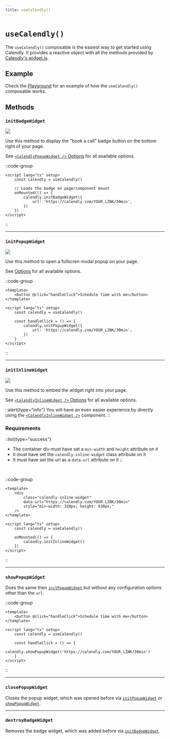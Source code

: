```yaml
---
title: useCalendly()
---
```


# `useCalendly()`

The `useCalendly()` composable is the easiest way to get started using Calendly. It provides a reactive object with all the methods provided by [Calendly's widget.js](https://assets.calendly.com/assets/external/widget.js).

## Example

Check the [Playground](https://nuxt-calendly-playground.vercel.app/use-calendly) for an example of how the `useCalendly()` composable works.

## Methods

### `initBadgeWidget`

<img src="/images/popup-widget.png" />

Use this method to display the "book a call" badge button on the bottom right of your page.

See [`<CalendlyPopupWidget />` Options](/components/popup-widget#options) for all available options.

::code-group

```vue [Minimal config]
<script lang="ts" setup>
	const calendly = useCalendly()

	// Loads the badge on page/component mount
	onMounted(() => {
		calendly.initBadgeWidget({
			url: 'https://calendly.com/YOUR_LINK/30min',
		})
	})
</script>
```

::

---

### `initPopupWidget`

<img src="/images/popup-button.png" />

Use this method to open a fullscren modal popup on your page.

See [Options](https://github.com/madebyfabian/nuxt-calendly/blob/main/src/runtime/components/PopupModal.vue#L37) for all available options.

::code-group

```vue [Minimal config]
<template>
	<button @click="handleClick">Schedule time with me</button>
</template>

<script lang="ts" setup>
	const calendly = useCalendly()

	const handleClick = () => {
		calendly.initPopupWidget({
			url: 'https://calendly.com/YOUR_LINK/30min',
		})
	}
</script>
```

::

---

### `initInlineWidget`

<img src="/images/inline-widget.png" />

Use this method to embed the widget right into your page.

See [`<CalendlyInlineWidget />` Options](/components/inline-widget#options) for all available options.

::alert{type="info"}
You will have an even easier experience by directly using the [`<CalendlyInlineWidget />`](/components/inline-widget) component.
::

### Requirements

::list{type="success"}
- The container div must have set a `min-width` and `height` attribute on it
- It must have set the `calendly-inline-widget` class attribute on it
- It must have set the url as a `data-url` attribute on it
::

<br />

::code-group

```vue [Minimal config]
<template>
	<div
		class="calendly-inline-widget"
		data-url="https://calendly.com/YOUR_LINK/30min"
		style="min-width: 320px; height: 630px;"
	/>
</template>

<script lang="ts" setup>
	const calendly = useCalendly()

	onMounted(() => {
		calendly.initInlineWidget()
	})
</script>
```

::

---

### `showPopupWidget`

Does the same then [`initPopupWidget`](#initpopupwidget) but without any configuration options other than the `url`.

::code-group

```vue [Minimal config]
<template>
	<button @click="handleClick">Schedule time with me</button>
</template>

<script lang="ts" setup>
	const calendly = useCalendly()

	const handleClick = () => {
		calendly.showPopupWidget('https://calendly.com/YOUR_LINK/30min')
	}
</script>
```

::

---

### `closePopupWidget`

Closes the popup widget, which was opened before via [`initPopupWidget`](#initpopupwidget) or [`showPopupWidget`](#showpopupwidget).

---

### `destroyBadgeWidget`

Removes the badge widget, which was added before via [`initBadgeWidget`](#initbadgewidget).
